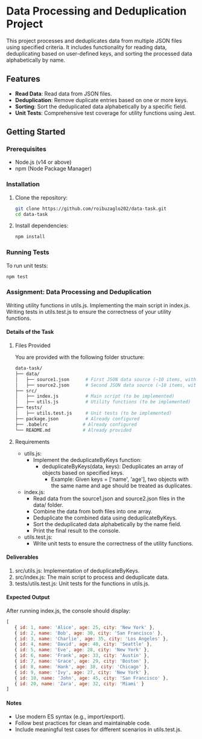# Data Processing and Deduplication Project

This project processes and deduplicates data from multiple JSON files using specified criteria. It includes functionality for reading data, deduplicating based on user-defined keys, and sorting the processed data alphabetically by name.

## Features

- **Read Data**: Read data from JSON files.
- **Deduplication**: Remove duplicate entries based on one or more keys.
- **Sorting**: Sort the deduplicated data alphabetically by a specific field.
- **Unit Tests**: Comprehensive test coverage for utility functions using Jest.



## Getting Started

### Prerequisites

- Node.js (v14 or above)
- npm (Node Package Manager)

### Installation

1. Clone the repository:
   ```bash
   git clone https://github.com/roibuzaglo202/data-task.git
   cd data-task

2. Install dependencies:
   ```bash
   npm install


### Running Tests
To run unit tests:
   ``` bash
   npm test
```

### Assignment: Data Processing and Deduplication
Writing utility functions in utils.js.
Implementing the main script in index.js.
Writing tests in utils.test.js to ensure the correctness of your utility functions.

#### Details of the Task
1. Files Provided

   You are provided with the following folder structure:
   ```graphql
   data-task/
   ├── data/
   │   ├── source1.json      # First JSON data source (~10 items, with duplicates)
   │   ├── source2.json      # Second JSON data source (~10 items, with duplicates)
   ├── src/
   │   ├── index.js          # Main script (to be implemented)
   │   ├── utils.js          # Utility functions (to be implemented)
   ├── tests/
   │   ├── utils.test.js     # Unit tests (to be implemented)
   ├── package.json          # Already configured
   ├── .babelrc             # Already configured
   └── README.md            # Already provided
   ```
   
2. Requirements
   - utils.js:
     - Implement the deduplicateByKeys function:
       - deduplicateByKeys(data, keys): Deduplicates an array of objects based on specified keys.
          - Example: Given keys = ['name', 'age'], two objects with the same name and age should be treated as duplicates.
   - index.js:
     - Read data from the source1.json and source2.json files in the data/ folder.
     - Combine the data from both files into one array.
     - Deduplicate the combined data using deduplicateByKeys.
     - Sort the deduplicated data alphabetically by the name field.
     - Print the final result to the console.
   - utils.test.js:
     - Write unit tests to ensure the correctness of the utility functions.
       
#### Deliverables
1. src/utils.js: Implementation of deduplicateByKeys.
2. src/index.js: The main script to process and deduplicate data.
3. tests/utils.test.js: Unit tests for the functions in utils.js.

#### Expected Output
After running index.js, the console should display:
```javascript
[
   { id: 1, name: 'Alice', age: 25, city: 'New York' },
   { id: 2, name: 'Bob', age: 30, city: 'San Francisco' },
   { id: 3, name: 'Charlie', age: 35, city: 'Los Angeles' },
   { id: 4, name: 'David', age: 40, city: 'Seattle' },
   { id: 5, name: 'Eve', age: 28, city: 'New York' },
   { id: 6, name: 'Frank', age: 33, city: 'Austin' },
   { id: 7, name: 'Grace', age: 29, city: 'Boston' },
   { id: 8, name: 'Hank', age: 38, city: 'Chicago' },
   { id: 9, name: 'Ivy', age: 27, city: 'New York' },
   { id: 10, name: 'John', age: 45, city: 'San Francisco' },
   { id: 20, name: 'Zara', age: 32, city: 'Miami' }
]
```
#### Notes
- Use modern ES syntax (e.g., import/export).
- Follow best practices for clean and maintainable code.
- Include meaningful test cases for different scenarios in utils.test.js.
